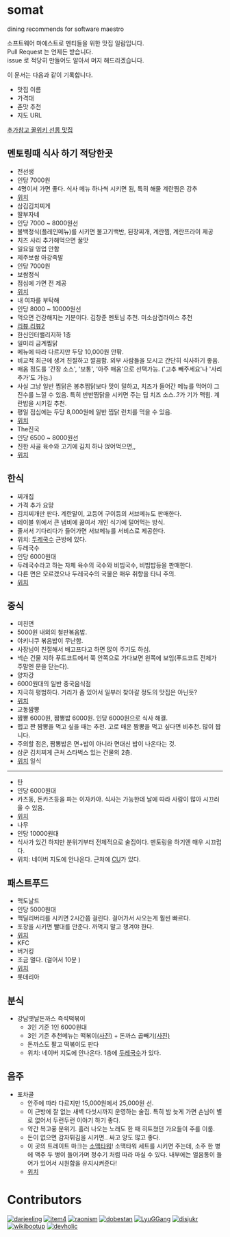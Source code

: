 somat
=====

dining recommends for software maestro

소프트웨어 마에스트로 멘티들을 위한 맛집 일람입니다.  
Pull Request 는 언제든 받습니다.  
issue 로 적당히 만들어도 알아서 머지 해드리겠습니다. 

이 문서는 다음과 같이 기록합니다.

* 맛집 이름
 * 가격대 
 * 존맛 추천
 * 지도 URL 

[추가참고 꿀위키 선릉 맛집](http://www.ggulwiki.com/index.php/%EC%84%A0%EB%A6%89_%EC%8B%9D%EB%8B%B9)

멘토링때 식사 하기 적당한곳
----
* 전선생
 * 인당 7000원
 * 4명이서 가면 좋다. 식사 메뉴 하나씩 시키면 됨, 특히 해물 계란찜은 강추
 * [위치](http://maps.naver.com/?dlevel=12&pinType=site&pinId=19996896&x=127.0472470&y=37.5058050&enc=b64)
* 삼김김치찌게 
* 딸부자네
 * 인당 7000 ~ 8000원선
 * 불백정식(플레인메뉴)를 시키면 불고기백반, 된장찌개, 계란찜, 계란프라이 제공
 * 치즈 사리 추가해먹으면 꿀맛
 * 일요일 영업 안함
* 제주보쌈 아강족발
 * 인당 7000원
 * 보쌈정식
 * 점심에 가면 전 제공
 * [위치](http://map.naver.com/?dlevel=12&lat=37.5052182&lng=127.0476722&query=7ISc7Jq47Yq567OE7IucIOqwleuCqOq1rCDsl63sgrwx64%2BZIDcwNS0xNQ%3D%3D&type=ADDRESS&tab=1&enc=b64)
* 내 여자를 부탁해
 * 인당 8000 ~ 10000원선
 * 먹으면 건강해지는 기분이다. 김창준 멘토님 추천. 미소삼겹라이스 추천
 * [리뷰](http://blog.naver.com/PostView.nhn?blogId=zzeuyoung&logNo=130166802858),[리뷰2](http://blog.daum.net/_blog/BlogTypeView.do?blogid=0koTF&articleno=4&_bloghome_menu=recenttext) 
 * 한신인터밸리지하 1층
* 일미리 금계찜닭
 * 메뉴에 따라 다르지만 두당 10,000원 안팎.
 * 비교적 최근에 생겨 친절하고 깔끔함. 외부 사람들을 모시고 간단히 식사하기 좋음.
 * 매움 정도를 '간장 소스', '보통', '아주 매움'으로 선택가능. ('고추 빼주세요'나 '사리 추가'도 가능.)
 * 사실 그냥 일반 찜닭은 봉추찜닭보다 맛이 덜하고, 치즈가 들어간 메뉴를 먹어야 그 진수를 느낄 수 있음. 특히 반반찜닭을 시키면 주는 딥 치즈 소스..?가 기가 맥힘. 계란밥을 시키길 추천.
 * 평일 점심에는 두당 8,000원에 일반 찜닭 런치를 먹을 수 있음.
 * [위치](http://map.naver.com/?mid=bl0111304392)
* The진국
 * 인당 6500 ~ 8000원선
 * 진한 사골 육수와 고기에 김치 하나 얹어먹으면,,
 * [위치](http://map.naver.com/?dlevel=12&pinType=site&pinId=33028258&x=127.0454808&y=37.5042803&enc=b64)

한식
----
* 찌개집
 * 가격 추가 요망
 * 김치찌개만 판다. 계란말이, 고등어 구이등의 서브메뉴도 판매한다.
 * 테이블 위에서 큰 냄비에 끓여서 개인 식기에 덜어먹는 방식. 
 * 줄서서 기다리다가 들어가면 서브메뉴를 서비스로 제공한다.
 * 위치: [두레국수](http://maps.naver.com/?dlevel=12&pinType=site&pinId=18394397&x=127.0439520&y=37.5048890&enc=b64) 근방에 있다.
* 두레국수
 * 인당 6000원대
 * 두레국수라고 하는 자체 육수의 국수와 비빔국수, 비빔밥등을 판매한다.
 * 다른 면은 모르겠으나 두레국수의 국물은 매우 취향을 타니 주의.
 * [위치](http://maps.naver.com/?dlevel=12&pinType=site&pinId=18394397&x=127.0439520&y=37.5048890&enc=b64)

중식
----
* 미친면
 * 5000원 내외의 철판볶음밥.
 * 야키니쿠 볶음밥이 무난함.
 * 사장님이 친절해서 배고프다고 하면 많이 주기도 하심.
 * 넥슨 건물 지하 푸트코트에서 쭉 안쪽으로 가다보면 왼쪽에 보임(푸드코트 전체가 주말엔 문을 닫는다).
* 양자강
 * 6000원대의 일반 중국음식점
 * 지극히 평범하다. 거리가 좀 있어서 일부러 찾아갈 정도의 맛집은 아닌듯?
 * [위치](http://maps.naver.com/?dlevel=12&pinType=site&pinId=18592524&x=127.0400491&y=37.5010388&enc=b64)
* 교동짬뽕
 * 짬뽕 6000원, 짬뽕밥 6000원. 인당 6000원으로 식사 해결.
 * 맵고 짠 짬뽕을 먹고 싶을 때는 추천. 고로 매운 짬뽕을 먹고 싶다면 비추천. 많이 짭니다.
 * 주의할 점은, 짬뽕밥은 면+밥이 아니라 면대신 밥이 나온다는 것.
 * 삼군 김치찌게 근처 스타벅스 있는 건물의 2층.
 * [위치](http://map.naver.com/?dlevel=12&pinType=site&pinId=31493025&x=127.0467285&y=37.5049247&enc=b64) 
일식
----
* 탄
 * 인당 6000원대
 * 카츠동, 돈카츠등을 파는 이자카야. 식사는 가능한데 날에 따라 사람이 많아 시끄러울 수 있음.
 * [위치](http://maps.naver.com/?dlevel=12&pinType=site&pinId=20742811&x=127.0470567&y=37.5054266&enc=b64)
* 나무
 * 인당 10000원대
 * 식사가 있긴 하지만 분위기부터 전체적으로 술집이다. 멘토링을 하기엔 매우 시끄럽다.
 * 위치: 네이버 지도에 안나온다. 근처에 [CU](http://maps.naver.com/?dlevel=12&pinType=site&pinId=18584892&x=127.0477749&y=37.5056334&enc=b64)가 있다.


패스트푸드
----
* 맥도날드
 * 인당 5000원대
 * 맥딜리버리를 시키면 2시간쯤 걸린다. 걸어가서 사오는게 훨씬 빠르다.
 * 포장을 시키면 빨대를 안준다. 까먹지 말고 챙겨야 한다.
 * [위치](http://maps.naver.com/?dlevel=12&pinType=site&pinId=19331864&x=127.0470678&y=37.5035341&enc=b64)
* KFC
* 버거킹
 * 조금 멀다. (걸어서 10분 )
 * [위치](http://maps.naver.com/?dlevel=12&lat=37.5032073&lng=127.0493208&query=7ISc7Jq47Yq567OE7IucIOqwleuCqOq1rCDshKDrponroZwgNDI5&type=ADDRESS&tab=1&enc=b64)
* 롯데리아

분식
----
* 강남옛날돈까스 즉석떡볶이
	* 3인 기준 1인 6000원대
	* 3인 기준 추천메뉴는 떡볶이[(사진)](http://i.imgur.com/NEvxOhK.jpg) + 돈까스 곱빼기[(사진)](http://i.imgur.com/irINGvw.jpg)
	* 돈까스도 팔고 떡볶이도 판다
	* 위치: 네이버 지도에 안나온다. 1층에 [두레국수](http://map.naver.com/?dlevel=12&pinType=site&pinId=18394397&x=127.0439520&y=37.5048890&enc=b64)가 있다.

음주
----
* 포차골
  * 안주에 따라 다르지만 15,000원에서 25,000원 선.
  * 이 근방에 잘 없는 새벽 다섯시까지 운영하는 술집. 특히 밤 늦게 가면 손님이 별로 없어서 두런두런 이야기 하기 좋다.
  * 약간 복고풍 분위기. 흘러 나오는 노래도 한 때 히트쳤던 가요들이 주를 이룸.
  * 돈이 없으면 감자튀김을 시키면.. 싸고 양도 많고 좋다.
  * 이 곳의 트레이트 마크는 [소맥타워](http://postfiles5.naver.net/20140827_148/zchvglqmse_1409119656383jgPqd_JPEG/%BC%D2%B8%C6%C5%B8%BF%F6.jpg?type=w1)! 소맥타워 세트를 시키면 주는데, 소주 한 병에 맥주 두 병이 들어가며 정수기 처럼 따라 마실 수 있다. 내부에는 얼음통이 들어가 있어서 시원함을 유지시켜준다!
  * [위치](http://map.naver.com/?dlevel=13&lat=37.5047442&lng=127.0460563&query=7ISc7Jq47Yq567OE7IucIOqwleuCqOq1rCDsl63sgrzrj5kgNzA0LTU0&type=ADDRESS&tab=1&enc=b64)


# Contributors

[![darjeeling](https://avatars0.githubusercontent.com/u/52967?v=2&s=100)](https://github.com/darjeeling)
[![item4](https://avatars0.githubusercontent.com/u/559952?v=2&s=100)](https://github.com/item4)
[![raonism](https://avatars0.githubusercontent.com/u/3397808?v=2&s=100)](https://github.com/raonism)
[![dobestan](https://avatars0.githubusercontent.com/u/4688315?v=2&s=100)](https://github.com/dobestan)
[![LyuGGang](https://avatars0.githubusercontent.com/u/5120987?v=2&s=100)](https://github.com/LyuGGang)
[![disjukr](https://avatars0.githubusercontent.com/u/690661?v=2&s=100)](https://github.com/disjukr)
[![wikibootup](https://avatars2.githubusercontent.com/u/6479173?v=2&s=100)](https://github.com/wikibootup)
[![devholic](https://avatars1.githubusercontent.com/u/6194958?v=2&s=100)](https://github.com/devholic)
